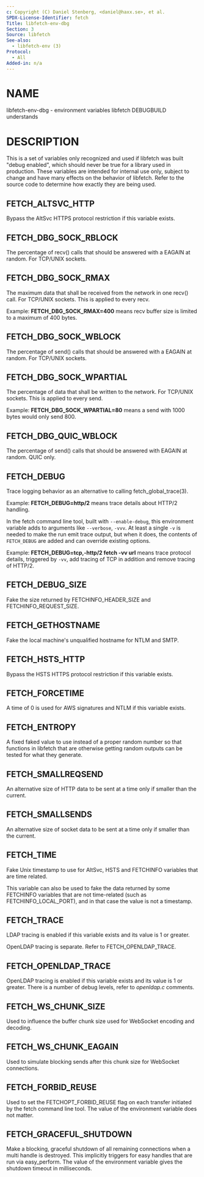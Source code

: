 ```yaml
---
c: Copyright (C) Daniel Stenberg, <daniel@haxx.se>, et al.
SPDX-License-Identifier: fetch
Title: libfetch-env-dbg
Section: 3
Source: libfetch
See-also:
  - libfetch-env (3)
Protocol:
  - All
Added-in: n/a
---
```


# NAME

libfetch-env-dbg - environment variables libfetch DEBUGBUILD understands

# DESCRIPTION

This is a set of variables only recognized and used if libfetch was built
"debug enabled", which should never be true for a library used in production.
These variables are intended for internal use only, subject to change and have
many effects on the behavior of libfetch. Refer to the source code to determine
how exactly they are being used.

## FETCH_ALTSVC_HTTP

Bypass the AltSvc HTTPS protocol restriction if this variable exists.

## FETCH_DBG_SOCK_RBLOCK

The percentage of recv() calls that should be answered with a EAGAIN at random.
For TCP/UNIX sockets.

## FETCH_DBG_SOCK_RMAX

The maximum data that shall be received from the network in one recv() call.
For TCP/UNIX sockets. This is applied to every recv.

Example: **FETCH_DBG_SOCK_RMAX=400** means recv buffer size is limited to a
maximum of 400 bytes.

## FETCH_DBG_SOCK_WBLOCK

The percentage of send() calls that should be answered with a EAGAIN at random.
For TCP/UNIX sockets.

## FETCH_DBG_SOCK_WPARTIAL

The percentage of data that shall be written to the network. For TCP/UNIX
sockets. This is applied to every send.

Example: **FETCH_DBG_SOCK_WPARTIAL=80** means a send with 1000 bytes would
only send 800.

## FETCH_DBG_QUIC_WBLOCK

The percentage of send() calls that should be answered with EAGAIN at random.
QUIC only.

## FETCH_DEBUG

Trace logging behavior as an alternative to calling fetch_global_trace(3).

Example: **FETCH_DEBUG=http/2** means trace details about HTTP/2 handling.

In the fetch command line tool, built with `--enable-debug`, this environment
variable adds to arguments like `--verbose`, `-vvv`. At least a single `-v`
is needed to make the run emit trace output, but when it does, the contents
of `FETCH_DEBUG` are added and can override existing options.

Example: **FETCH_DEBUG=tcp,-http/2 fetch -vv url** means trace protocol details,
triggered by `-vv`, add tracing of TCP in addition and remove tracing of
HTTP/2.

## FETCH_DEBUG_SIZE

Fake the size returned by FETCHINFO_HEADER_SIZE and FETCHINFO_REQUEST_SIZE.

## FETCH_GETHOSTNAME

Fake the local machine's unqualified hostname for NTLM and SMTP.

## FETCH_HSTS_HTTP

Bypass the HSTS HTTPS protocol restriction if this variable exists.

## FETCH_FORCETIME

A time of 0 is used for AWS signatures and NTLM if this variable exists.

## FETCH_ENTROPY

A fixed faked value to use instead of a proper random number so that functions
in libfetch that are otherwise getting random outputs can be tested for what
they generate.

## FETCH_SMALLREQSEND

An alternative size of HTTP data to be sent at a time only if smaller than the
current.

## FETCH_SMALLSENDS

An alternative size of socket data to be sent at a time only if smaller than
the current.

## FETCH_TIME

Fake Unix timestamp to use for AltSvc, HSTS and FETCHINFO variables that are
time related.

This variable can also be used to fake the data returned by some FETCHINFO
variables that are not time-related (such as FETCHINFO_LOCAL_PORT), and in that
case the value is not a timestamp.

## FETCH_TRACE

LDAP tracing is enabled if this variable exists and its value is 1 or greater.

OpenLDAP tracing is separate. Refer to FETCH_OPENLDAP_TRACE.

## FETCH_OPENLDAP_TRACE

OpenLDAP tracing is enabled if this variable exists and its value is 1 or
greater. There is a number of debug levels, refer to *openldap.c* comments.

## FETCH_WS_CHUNK_SIZE

Used to influence the buffer chunk size used for WebSocket encoding and
decoding.

## FETCH_WS_CHUNK_EAGAIN

Used to simulate blocking sends after this chunk size for WebSocket
connections.

## FETCH_FORBID_REUSE

Used to set the FETCHOPT_FORBID_REUSE flag on each transfer initiated
by the fetch command line tool. The value of the environment variable
does not matter.

## FETCH_GRACEFUL_SHUTDOWN

Make a blocking, graceful shutdown of all remaining connections when
a multi handle is destroyed. This implicitly triggers for easy handles
that are run via easy_perform. The value of the environment variable
gives the shutdown timeout in milliseconds.
